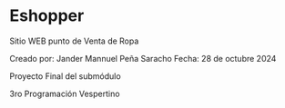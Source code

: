 # Eshopper
Sitio WEB punto de Venta de Ropa

Creado por: Jander Mannuel Peña Saracho
Fecha: 28 de octubre 2024

Proyecto Final del submódulo 

3ro Programación Vespertino
